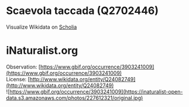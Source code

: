 
Scaevola taccada (Q2702446)
===========================
  
Visualize Wikidata on [Scholia](https://scholia.toolforge.org/taxon/Q2702446)
# iNaturalist.org
  
Observation: [https://www.gbif.org/occurrence/3903241009](https://www.gbif.org/occurrence/3903241009)  
License: [http://www.wikidata.org/entity/Q24082749](http://www.wikidata.org/entity/Q24082749)  
![https://www.gbif.org/occurrence/3903241009](https://inaturalist-open-data.s3.amazonaws.com/photos/227612321/original.jpg)